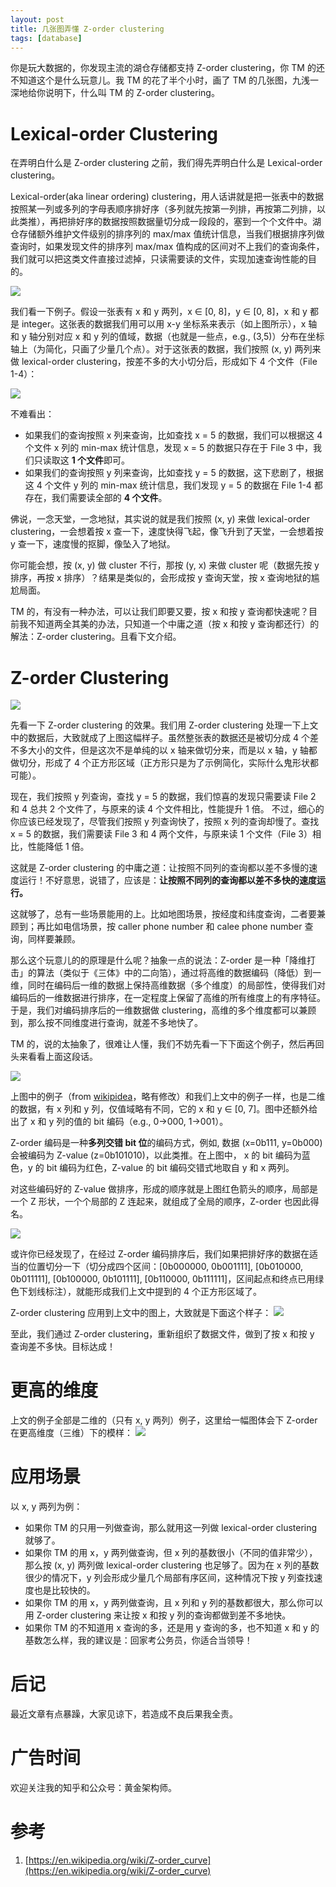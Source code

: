 ```yaml
---
layout: post 
title: 几张图弄懂 Z-order clustering
tags: [database]
---
```


你是玩大数据的，你发现主流的湖仓存储都支持 Z-order clustering，你 TM 的还不知道这个是什么玩意儿。我 TM 的花了半个小时，画了 TM 的几张图，九浅一深地给你说明下，什么叫 TM 的 Z-order clustering。

# Lexical-order Clustering
在弄明白什么是 Z-order clustering 之前，我们得先弄明白什么是 Lexical-order clustering。

Lexical-order(aka linear ordering) clustering，用人话讲就是把一张表中的数据按照某一列或多列的字母表顺序排好序（多列就先按第一列排，再按第二列排，以此类推），再把排好序的数据按照数据量切分成一段段的，塞到一个个文件中。湖仓存储额外维护文件级别的排序列的 max/max 值统计信息，当我们根据排序列做查询时，如果发现文件的排序列 max/max 值构成的区间对不上我们的查询条件，我们就可以把这类文件直接过滤掉，只读需要读的文件，实现加速查询性能的目的。


![](https://note-1253446680.cos.ap-beijing.myqcloud.com/a2a0fcf8-cd76-4e7b-ae2c-198e86814a88.png)

我们看一下例子。假设一张表有 x 和 y 两列，x ∈ [0, 8]，y ∈ [0, 8]，x 和 y 都是 integer。这张表的数据我们用可以用 x-y 坐标系来表示（如上图所示），x 轴和 y 轴分别对应 x 和 y 列的值域，数据（也就是一些点，e.g., (3,5)）分布在坐标轴上（为简化，只画了少量几个点）。对于这张表的数据，我们按照 (x, y) 两列来做 lexical-order clustering，按差不多的大小切分后，形成如下 4 个文件（File 1-4）：

![](https://note-1253446680.cos.ap-beijing.myqcloud.com/f8ffeb54-a76c-4dbb-bfc7-39d88e27bbb9.png)

不难看出：
- 如果我们的查询按照 x 列来查询，比如查找 x = 5 的数据，我们可以根据这 4 个文件 x 列的 min-max 统计信息，发现 x = 5 的数据只存在于 File 3 中，我们只读取这 **1 个文件**即可。
- 如果我们的查询按照 y 列来查询，比如查找 y = 5 的数据，这下悲剧了，根据这 4 个文件 y 列的 min-max 统计信息，我们发现 y = 5 的数据在 File 1-4 都存在，我们需要读全部的 **4 个文件**。

佛说，一念天堂，一念地狱，其实说的就是我们按照 (x, y) 来做 lexical-order clustering，一会想着按 x 查一下，速度快得飞起，像飞升到了天堂，一会想着按 y 查一下，速度慢的抠脚，像坠入了地狱。

你可能会想，按 (x, y) 做 cluster 不行，那按 (y, x) 来做 cluster 呢（数据先按 y 排序，再按 x 排序）？结果是类似的，会形成按 y 查询天堂，按 x 查询地狱的尴尬局面。

TM 的，有没有一种办法，可以让我们即要又要，按 x 和按 y 查询都快速呢？目前我不知道两全其美的办法，只知道一个中庸之道（按 x 和按 y 查询都还行）的解法：Z-order clustering。且看下文介绍。

# Z-order Clustering

![](https://note-1253446680.cos.ap-beijing.myqcloud.com/8a5fe5de-4f72-4170-9e25-eeb752b415c4.png)

先看一下 Z-order clustering 的效果。我们用 Z-order clustering 处理一下上文中的数据后，大致就成了上图这幅样子。虽然整张表的数据还是被切分成 4 个差不多大小的文件，但是这次不是单纯的以 x 轴来做切分来，而是以 x 轴，y 轴都做切分，形成了 4 个正方形区域（正方形只是为了示例简化，实际什么鬼形状都可能）。

现在，我们按照 y 列查询，查找 y = 5 的数据，我们惊喜的发现只需要读 File 2 和 4 总共 2 个文件了，与原来的读 4 个文件相比，性能提升 1 倍。
不过，细心的你应该已经发现了，尽管我们按照 y 列查询快了，按照 x 列的查询却慢了。查找 x = 5 的数据，我们需要读 File 3 和 4 两个文件，与原来读 1 个文件（File 3）相比，性能降低 1 倍。

这就是 Z-order clustering 的中庸之道：让按照不同列的查询都以差不多慢的速度运行！不好意思，说错了，应该是：**让按照不同列的查询都以差不多快的速度运行。**

这就够了，总有一些场景能用的上。比如地图场景，按经度和纬度查询，二者要兼顾到；再比如电信场景，按 caller phone number 和 calee phone number 查询，同样要兼顾。

那么这个玩意儿的的原理是什么呢？抽象一点的说法：Z-order 是一种「降维打击」的算法（类似于《三体》中的二向箔），通过将高维的数据编码（降低）到一维，同时在编码后一维的数据上保持高维数据（多个维度）的局部性，使得我们对编码后的一维数据进行排序，在一定程度上保留了高维的所有维度上的有序特征。于是，我们对编码排序后的一维数据做 clustering，高维的多个维度都可以兼顾到，那么按不同维度进行查询，就差不多地快了。

TM 的，说的太抽象了，很难让人懂，我们不妨先看一下下面这个例子，然后再回头来看看上面这段话。


![](https://note-1253446680.cos.ap-beijing.myqcloud.com/a8eedd55-7056-4ab8-9e45-f05a501bf1ca.png)


上图中的例子（from [wikipidea](https://en.wikipedia.org/wiki/Z-order_curve)，略有修改）和我们上文中的例子一样，也是二维的数据，有 x 列和 y 列，仅值域略有不同，它的 x 和 y ∈ [0, 7]。图中还额外给出了 x 和 y 列的值的 bit 编码（e.g., 0->000, 1->001）。

Z-order 编码是一种**多列交错 bit 位**的编码方式，例如, 数据 (x=0b111, y=0b000) 会被编码为 Z-value (z=0b101010)，以此类推。在上图中， x 的 bit 编码为蓝色，y 的 bit 编码为红色，Z-value 的 bit 编码交错式地取自 y 和 x 两列。

对这些编码好的 Z-value 做排序，形成的顺序就是上图红色箭头的顺序，局部是一个 Z 形状，一个个局部的 Z 连起来，就组成了全局的顺序，Z-order 也因此得名。


![](https://note-1253446680.cos.ap-beijing.myqcloud.com/e23ff343-ed41-4b61-a12a-533ffc3ecb96.png)


或许你已经发现了，在经过 Z-order 编码排序后，我们如果把排好序的数据在适当的位置切分一下（切分成四个区间：[0b000000, 0b001111], [0b010000, 0b011111], [0b100000, 0b101111], [0b110000, 0b111111]，区间起点和终点已用绿色下划线标注），就能形成我们上文中提到的 4 个正方形区域了。

Z-order clustering 应用到上文中的图上，大致就是下面这个样子：
![](https://note-1253446680.cos.ap-beijing.myqcloud.com/dd10d94d-66b3-48d3-9c9c-c0ba601a49be.png)

至此，我们通过 Z-order clustering，重新组织了数据文件，做到了按 x 和按 y 查询差不多快。目标达成！

# 更高的维度
上文的例子全部是二维的（只有 x, y 两列）例子，这里给一幅图体会下 Z-order 在更高维度（三维）下的模样：
![](https://note-1253446680.cos.ap-beijing.myqcloud.com/1d73d1a8-b039-40b7-a6ad-59c9365f5ae9.png)

# 应用场景
以 x, y 两列为例：
- 如果你 TM 的只用一列做查询，那么就用这一列做 lexical-order clustering 就够了。
- 如果你 TM 的用 x，y 两列做查询，但 x 列的基数很小（不同的值非常少），那么按 (x, y) 两列做 lexical-order clustering 也足够了。因为在 x 列的基数很少的情况下，y 列会形成少量几个局部有序区间，这种情况下按 y 列查找速度也是比较快的。
- 如果你 TM 的用 x，y 两列做查询，且 x 列和 y 列的基数都很大，那么你可以用 Z-order clustering 来让按 x 和按 y 列的查询都做到差不多地快。
- 如果你 TM 的不知道用 x 查询的多，还是用 y 查询的多，也不知道 x 和 y 的基数怎么样，我的建议是：回家考公务员，你适合当领导！

# 后记
最近文章有点暴躁，大家见谅下，若造成不良后果我全责。

# 广告时间
欢迎关注我的知乎和公众号：黄金架构师。

# 参考
1. [https://en.wikipedia.org/wiki/Z-order_curve](https://en.wikipedia.org/wiki/Z-order_curve)
